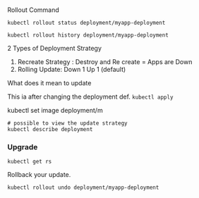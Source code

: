 #


Rollout Command
```shell script
kubectl rollout status deployment/myapp-deployment

kubectl rollout history deployment/myapp-deployment
```

2 Types of Deployment Strategy

1. Recreate Strategy : Destroy and Re create
   = Apps are Down
2. Rolling Update: Down 1 Up 1 (default)


What does it mean to update

This ia after changing the deployment def.
`kubectl apply`


 kubectl set image deployment/m
 
 
 ```shell script
# possible to view the update strategy
kubectl describe deployment
```


### Upgrade 


`kubectl get rs`


Rollback your update.

```shell script
kubectl rollout undo deployment/myapp-deployment
```

